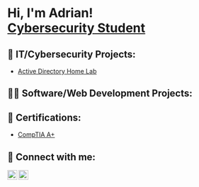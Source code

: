 <h1>Hi, I'm Adrian! <br/><a href="https://www.linkedin.com/in/adrian-l-ruiz/">Cybersecurity Student</a></h1>

<h2>🔐 IT/Cybersecurity Projects:</h2>

- [Active Directory Home Lab](https://github.com/ruizchavezadrian/ActiveDirectoryLab)

<h2>👨‍💻 Software/Web Development Projects:</h2>

<!--  <b>📒 School Homework:</b>  -->

<!--  <h3>📒 School Homework:</h3>  -->

<h2>📄 Certifications:</h2>

- [CompTIA A+](https://CERT-URL)

<h2> 🤳 Connect with me:</h2>

<!--[<img align="left" alt="ruizchavezadrian | Twitter" width="22px" src="https://cdn.jsdelivr.net/npm/simple-icons@v3/icons/twitter.svg" />][twitter]-->
[<img align="left" alt="ruizchavezadrian | LinkedIn" width="22px" src="https://cdn.jsdelivr.net/npm/simple-icons@v3/icons/linkedin.svg" />][linkedin]
[<img align="left" alt="ruizchavezadrian | Instagram" width="22px" src="https://cdn.jsdelivr.net/npm/simple-icons@v3/icons/instagram.svg" />][instagram]

<!--[twitter]: https://twitter.com/-->
[instagram]: https://www.instagram.com/ruizchavezadrian/
[linkedin]: https://linkedin.com/in/adrian-l-ruiz

<!--
**ruizchavezadrian/ruizchavezadrian** is a ✨ _special_ ✨ repository because its `README.md` (this file) appears on your GitHub profile.

Here are some ideas to get you started:

- 🔭 I’m currently working on ...
- 🌱 I’m currently learning ...
- 👯 I’m looking to collaborate on ...
- 🤔 I’m looking for help with ...
- 💬 Ask me about ...
- 📫 How to reach me: ...
- 😄 Pronouns: ...
- ⚡ Fun fact: ...
-->
